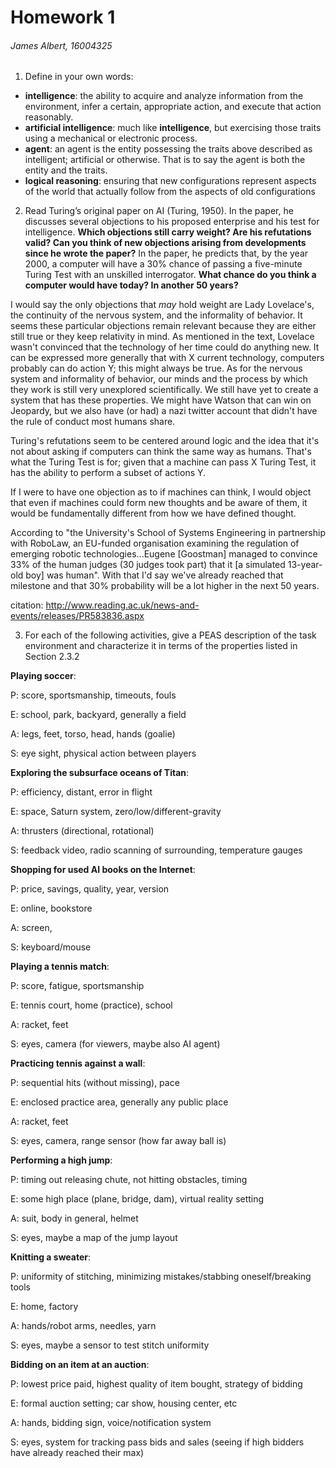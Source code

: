 Homework 1
==========

###### James Albert, 16004325


1. Define in your own words:
  - **intelligence**: the ability to acquire and analyze information from the environment, infer a certain, appropriate action, and execute that action reasonably.
  - **artificial intelligence**: much like **intelligence**, but exercising those traits using a mechanical or electronic process.
  - **agent**: an agent is the entity possessing the traits above described as intelligent; artificial or otherwise. That is to say the agent is both the entity and the traits.
  - **logical reasoning**: ensuring that new configurations represent aspects of the world that actually follow from the aspects of old configurations

2. Read Turing’s original paper on AI (Turing, 1950). In the paper, he discusses several objections to his proposed enterprise and his test for intelligence. **Which objections still carry weight? Are his refutations valid? Can you think of new objections arising from developments since he wrote the paper?** In the paper, he predicts that, by the year 2000, a computer will have a 30% chance of passing a five-minute Turing Test with an unskilled interrogator. **What chance do you think a computer would have today? In another 50 years?**

  I would say the only objections that *may* hold weight are Lady Lovelace's, the continuity of the nervous system, and the informality of behavior. It seems these particular objections remain relevant because they are either still true or they keep relativity in mind. As mentioned in the text, Lovelace wasn't convinced that the technology of her time could do anything new. It can be expressed more generally that with X current technology, computers probably can do action Y; this might always be true. As for the nervous system and informality of behavior, our minds and the process by which they work is still very unexplored scientifically. We still have yet to create a system that has these properties. We might have Watson that can win on Jeopardy, but we also have (or had) a nazi twitter account that didn't have the rule of conduct most humans share.

  Turing's refutations seem to be centered around logic and the idea that it's not about asking if computers can think the same way as humans. That's what the Turing Test is for; given that a machine can pass X Turing Test, it has the ability to perform a subset of actions Y.

  If I were to have one objection as to if machines can think, I would object that even if machines could form new thoughts and be aware of them, it would be fundamentally different from how we have defined thought.

  According to "the University's School of Systems Engineering in partnership with RoboLaw, an EU-funded organisation examining the regulation of emerging robotic technologies...Eugene [Goostman] managed to convince 33% of the human judges (30 judges took part) that it [a simulated 13-year-old boy] was human". With that I'd say we've already reached that milestone and that 30% probability will be a lot higher in the next 50 years.

  citation: http://www.reading.ac.uk/news-and-events/releases/PR583836.aspx

3. For each of the following activities, give a PEAS description of the task environment
and characterize it in terms of the properties listed in Section 2.3.2

  **Playing soccer**:

  P: score, sportsmanship, timeouts, fouls

  E: school, park, backyard, generally a field

  A: legs, feet, torso, head, hands (goalie)

  S: eye sight, physical action between players

  **Exploring the subsurface oceans of Titan**:

  P: efficiency, distant, error in flight

  E: space, Saturn system, zero/low/different-gravity

  A: thrusters (directional, rotational)

  S: feedback video, radio scanning of surrounding, temperature gauges

  **Shopping for used AI books on the Internet**:

  P: price, savings, quality, year, version

  E: online, bookstore

  A: screen,  

  S: keyboard/mouse

  **Playing a tennis match**:

  P: score, fatigue, sportsmanship

  E: tennis court, home (practice), school

  A: racket, feet

  S: eyes, camera (for viewers, maybe also AI agent)

  **Practicing tennis against a wall**:

  P: sequential hits (without missing), pace

  E: enclosed practice area, generally any public place

  A: racket, feet

  S: eyes, camera, range sensor (how far away ball is)

  **Performing a high jump**:

  P: timing out releasing chute, not hitting obstacles, timing

  E: some high place (plane, bridge, dam), virtual reality setting

  A: suit, body in general, helmet

  S: eyes, maybe a map of the jump layout

  **Knitting a sweater**:

  P: uniformity of stitching, minimizing mistakes/stabbing oneself/breaking tools

  E: home, factory

  A: hands/robot arms, needles, yarn

  S: eyes, maybe a sensor to test stitch uniformity

  **Bidding on an item at an auction**:

  P: lowest price paid, highest quality of item bought, strategy of bidding

  E: formal auction setting; car show, housing center, etc

  A: hands, bidding sign, voice/notification system

  S: eyes, system for tracking pass bids and sales (seeing if high bidders have already reached their max)
